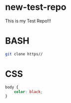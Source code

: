 # new-test-repo
This is my Test Repo!!!

# BASH

```bash
git clone https//
```

# CSS

```css
body {
    color: black;
}